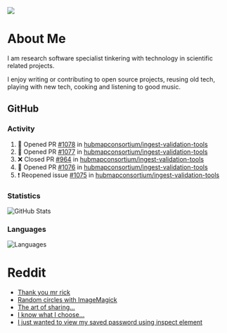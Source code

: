 ![](https://komarev.com/ghpvc/?username=icaoberg)

# About Me
I am research software specialist tinkering with technology in scientific related projects.

I enjoy writing or contributing to open source projects, reusing old tech, playing with new tech, cooking and listening to good music.

## GitHub
### Activity
<!--START_SECTION:activity-->
1. 💪 Opened PR [#1078](https://github.com/hubmapconsortium/ingest-validation-tools/pull/1078) in [hubmapconsortium/ingest-validation-tools](https://github.com/hubmapconsortium/ingest-validation-tools)
2. 💪 Opened PR [#1077](https://github.com/hubmapconsortium/ingest-validation-tools/pull/1077) in [hubmapconsortium/ingest-validation-tools](https://github.com/hubmapconsortium/ingest-validation-tools)
3. ❌ Closed PR [#964](https://github.com/hubmapconsortium/ingest-validation-tools/pull/964) in [hubmapconsortium/ingest-validation-tools](https://github.com/hubmapconsortium/ingest-validation-tools)
4. 💪 Opened PR [#1076](https://github.com/hubmapconsortium/ingest-validation-tools/pull/1076) in [hubmapconsortium/ingest-validation-tools](https://github.com/hubmapconsortium/ingest-validation-tools)
5. ❗️ Reopened issue [#1075](https://github.com/hubmapconsortium/ingest-validation-tools/issues/1075) in [hubmapconsortium/ingest-validation-tools](https://github.com/hubmapconsortium/ingest-validation-tools)
<!--END_SECTION:activity-->

### Statistics
![GitHub Stats](https://github-readme-stats.vercel.app/api?username=icaoberg&count_private=true&show_icons=true)

### Languages
![Languages](https://github-readme-stats.vercel.app/api/top-langs/?username=icaoberg&show_icons=true&langs_count=10&hide=HTML,CSS,M)

# Reddit
<!-- BLOG-POST-LIST:START -->
- [Thank you mr rick](https://www.reddit.com/r/u_icaoberg/comments/pvvwci/thank_you_mr_rick/)
- [Random circles with ImageMagick](https://www.reddit.com/r/u_icaoberg/comments/p04t90/random_circles_with_imagemagick/)
- [The art of sharing...](https://www.reddit.com/r/u_icaoberg/comments/oyp9pc/the_art_of_sharing/)
- [I know what I choose…](https://www.reddit.com/r/u_icaoberg/comments/oyoolb/i_know_what_i_choose/)
- [I just wanted to view my saved password using inspect element](https://www.reddit.com/r/u_icaoberg/comments/oyol4r/i_just_wanted_to_view_my_saved_password_using/)
<!-- BLOG-POST-LIST:END -->
